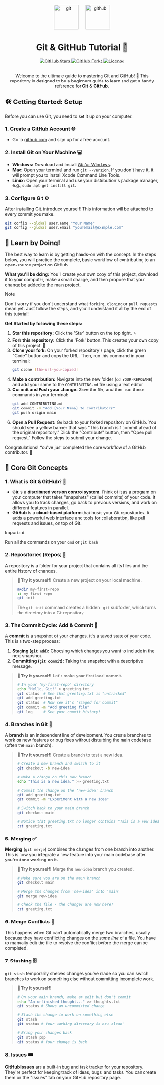 <div align="center">
        <img height="80" src="https://cdn.simpleicons.org/git?viewbox=auto" alt="git"/>
  &nbsp;&nbsp;&nbsp;&nbsp;
        <img height="80" src="https://cdn.simpleicons.org/github/white?viewbox=auto" alt="github"/>
</div>

<h1 align="center">Git & GitHub Tutorial 🚀</h1>

<div align="center">
        <a href="https://github.com/ChaitanyaShah26/git-github-tutorial">
          <img src="https://img.shields.io/github/stars/ChaitanyaShah26/git-github-tutorial?style=for-the-badge&logo=github&color=gold" alt="GitHub Stars" />
        </a>
        <a href="https://github.com/ChaitanyaShah26/git-github-tutorial">
          <img src="https://img.shields.io/github/forks/ChaitanyaShah26/git-github-tutorial?style=for-the-badge&logo=github&color=blue" alt="GitHub Forks" />
        </a>
        <a href="https://github.com/ChaitanyaShah26/git-github-tutorial/blob/main/LICENSE">
          <img src="https://img.shields.io/badge/license-MIT-darkgrey.svg?style=for-the-badge" alt="License" />
        </a>
</div>
<br>
<p align="center">
  Welcome to the ultimate guide to mastering Git and GitHub! 👋 This repository is designed to be a beginners guide to learn and get a handy reference for <b>Git</b> & <b>GitHub</b>.
</p>

## 🛠️ Getting Started: Setup

Before you can use Git, you need to set it up on your computer.

### 1. Create a GitHub Account 🌐
*   Go to [github.com](https://github.com) and sign up for a free account.

### 2. Install Git on Your Machine 💻
*   **Windows:** Download and install [Git for Windows](https://git-scm.com/download/win).
*   **Mac:** Open your terminal and run `git --version`. If you don't have it, it will prompt you to install Xcode Command Line Tools.
*   **Linux:** Open your terminal and use your distribution's package manager, e.g., `sudo apt-get install git`.

### 3. Configure Git ⚙️
After installing Git, introduce yourself! This information will be attached to every commit you make.
```bash
git config --global user.name "Your Name"
git config --global user.email "youremail@example.com"
```


## 🌟 Learn by Doing!
The best way to learn is by getting hands-on with the concept. In the steps below, you will practice the complete, basic workflow of contributing to an open-source project on GitHub.

**What you'll be doing:** You'll create your own copy of this project, download it to your computer, make a small change, and then propose that your change be added to the main project.

> [!NOTE]
> Don't worry if you don't understand what `forking`, `cloning` or `pull requests` mean yet. Just follow the steps, and you'll understand it all by the end of this tutorial!

**Get Started by following these steps:**
1.  **Star this repository:** Click the 'Star' button on the top right. ⭐
2.  **Fork this repository:** Click the 'Fork' button. This creates your own copy of this project. 🍴
3.  **Clone your fork:** On your forked repository's page, click the green "Code" button and copy the URL. Then, run this command in your terminal:
    ```bash
    git clone [the-url-you-copied]
    ```
4.  **Make a contribution:** Navigate into the new folder (`cd YOUR-REPONAME`) and add your name to the `CONTRIBUTING.md` file using a text editor.
5.  **Commit and Push your change:** Save the file, and then run these commands in your terminal:
    ```bash
    git add CONTRIBUTING.md
    git commit -m "Add [Your Name] to contributors"
    git push origin main
    ```
6.  **Open a Pull Request:** Go back to your forked repository on GitHub. You should see a yellow banner that says "This branch is 1 commit ahead of the original repository." Click the "Contribute" button, then "Open pull request." Follow the steps to submit your change.

Congratulations! You've just completed the core workflow of a GitHub contributor. 🎉



## 🧠 Core Git Concepts

### 1. What is Git & GitHub? 🤔
*   **Git** is a **distributed version control system**. Think of it as a program on your computer that takes "snapshots" (called commits) of your code. It allows you to track changes, go back to previous versions, and work on different features in parallel.
*   **GitHub** is a **cloud-based platform** that hosts your Git repositories. It adds a powerful web interface and tools for collaboration, like pull requests and issues, on top of Git.

> [!IMPORTANT]
> Run all the commands on your `cmd` or `git bash`

### 2. Repositories (Repos) 📂
A repository is a folder for your project that contains all its files and the entire history of changes.

> **🚀 Try it yourself!** Create a new project on your local machine.
> ```bash
> mkdir my-first-repo
> cd my-first-repo
> git init
> ```
> The `git init` command creates a hidden `.git` subfolder, which turns the directory into a Git repository.

### 3. The Commit Cycle: Add & Commit 🔄
A **commit** is a snapshot of your changes. It's a saved state of your code. This is a two-step process:
1.  **Staging (`git add`):** Choosing which changes you want to include in the next snapshot.
2.  **Committing (`git commit`):** Taking the snapshot with a descriptive message.

> **🚀 Try it yourself!** Let's make your first local commit.
> ```bash
> # In your 'my-first-repo' directory
> echo "Hello, Git!" > greeting.txt
> git status  # See that greeting.txt is "untracked"
> git add greeting.txt
> git status  # Now see it's "staged for commit"
> git commit -m "Add greeting file"
> git log     # See your commit history!
> ```

### 4. Branches in Git 🌳
A **branch** is an independent line of development. You create branches to work on new features or bug fixes without disturbing the main codebase (often the `main` branch).

> **🚀 Try it yourself!** Create a branch to test a new idea.
> ```bash
> # Create a new branch and switch to it
> git checkout -b new-idea
>
> # Make a change on this new branch
> echo "This is a new idea." >> greeting.txt
>
> # Commit the change on the 'new-idea' branch
> git add greeting.txt
> git commit -m "Experiment with a new idea"
>
> # Switch back to your main branch
> git checkout main
>
> # Notice that greeting.txt no longer contains "This is a new idea."
> cat greeting.txt
> ```

### 5. Merging ✅
**Merging** (`git merge`) combines the changes from one branch into another. This is how you integrate a new feature into your main codebase after you're done working on it.

> **🚀 Try it yourself!** Merge the `new-idea` branch you created.
> ```bash
> # Make sure you are on the main branch
> git checkout main
>
> # Merge the changes from 'new-idea' into 'main'
> git merge new-idea
>
> # Check the file - the changes are now here!
> cat greeting.txt
> ```

### 6. Merge Conflicts 🤯
This happens when Git can't automatically merge two branches, usually because they have conflicting changes on the *same line* of a file. You have to manually edit the file to resolve the conflict before the merge can be completed.

### 7. Stashing 🗄️
`git stash` temporarily shelves changes you've made so you can switch branches to work on something else without committing incomplete work.

> **🚀 Try it yourself!**
> ```bash
> # On your main branch, make an edit but don't commit
> echo "An unfinished thought..." >> thoughts.txt
> git status # Shows an uncommitted change
>
> # Stash the change to work on something else
> git stash
> git status # Your working directory is now clean!
>
> # Bring your changes back
> git stash pop
> git status # Your change is back
> ```

### 8. Issues 🎟️
**GitHub Issues** are a built-in bug and task tracker for your repository. They're perfect for keeping track of ideas, bugs, and tasks. You can create them on the "Issues" tab on your GitHub repository page.
